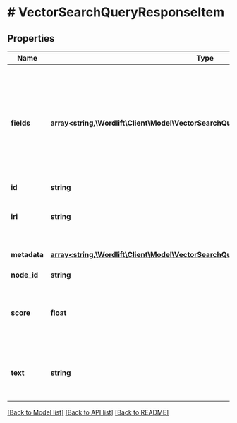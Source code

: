 # # VectorSearchQueryResponseItem

## Properties

Name | Type | Description | Notes
------------ | ------------- | ------------- | -------------
**fields** | **array<string,\Wordlift\Client\Model\VectorSearchQueryResponseItemFieldsValueInner[]>** | Map of extra retrieved fields. The values of the requested fields are always returned in an array.If no value is found an empty array is returned. | [optional]
**id** | **string** |  | [optional]
**iri** | **string** | The IRI of the entity that this node belongs to. |
**metadata** | [**array<string,\Wordlift\Client\Model\VectorSearchQueryResponseItemMetadataValue>**](VectorSearchQueryResponseItemMetadataValue.md) | A nodes extra metadata. | [optional]
**node_id** | **string** | A nodes id. | [optional]
**score** | **float** | The similarity score between the node and the query embeddings. |
**text** | **string** | The text of a node from which the embeddings were generated. | [optional]

[[Back to Model list]](../../README.md#models) [[Back to API list]](../../README.md#endpoints) [[Back to README]](../../README.md)

